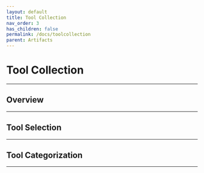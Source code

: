 ```yaml
---
layout: default
title: Tool Collection
nav_order: 3
has_children: false
permalink: /docs/toolcollection
parent: Artifacts
---
```

# Tool Collection
---

## Overview
---

## Tool Selection

---

## Tool Categorization

---
